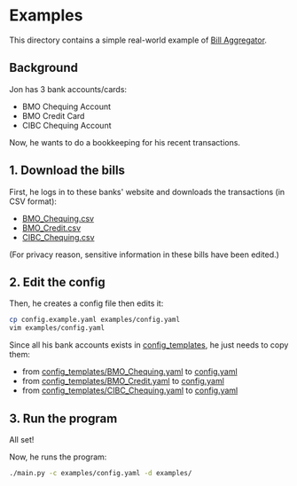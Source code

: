 # Examples

This directory contains a simple real-world example of [Bill Aggregator](../).

## Background

Jon has 3 bank accounts/cards:

- BMO Chequing Account
- BMO Credit Card
- CIBC Chequing Account

Now, he wants to do a bookkeeping for his recent transactions.

## 1. Download the bills

First, he logs in to these banks' website and downloads the transactions (in CSV format):

- [BMO_Chequing.csv](./BMO_Chequing.csv)
- [BMO_Credit.csv](./BMO_Credit.csv)
- [CIBC_Chequing.csv](./CIBC_Chequing.csv)

(For privacy reason, sensitive information in these bills have been edited.)

## 2. Edit the config

Then, he creates a config file then edits it:

```bash
cp config.example.yaml examples/config.yaml
vim examples/config.yaml
```

Since all his bank accounts exists in [config_templates](../config_templates), he just needs to copy them:

- from [config_templates/BMO_Chequing.yaml](../config_templates/BMO_Chequing.yaml) to [config.yaml](config.yaml#L5)
- from [config_templates/BMO_Credit.yaml](../config_templates/BMO_Credit.yaml) to [config.yaml](config.yaml#L19)
- from [config_templates/CIBC_Chequing.yaml](../config_templates/CIBC_Chequing.yaml) to [config.yaml](config.yaml#L34)

## 3. Run the program

All set!

Now, he runs the program:

```bash
./main.py -c examples/config.yaml -d examples/
```
